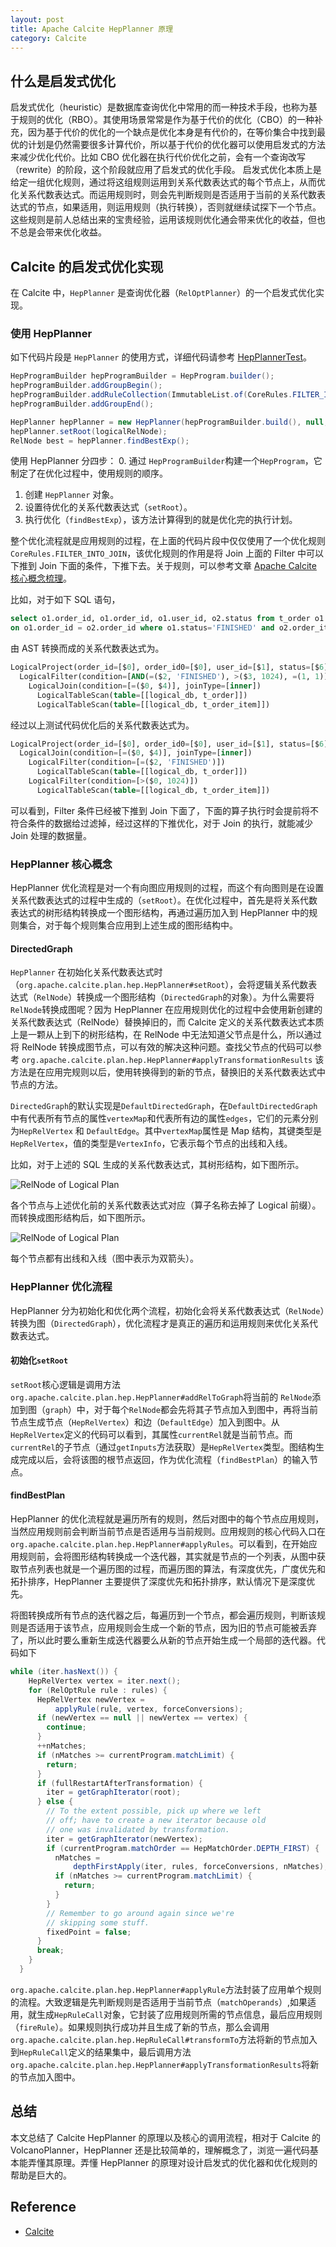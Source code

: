```yaml
---
layout: post
title: Apache Calcite HepPlanner 原理
category: Calcite
---
```


## 什么是启发式优化

启发式优化（heuristic）是数据库查询优化中常用的而一种技术手段，也称为基于规则的优化（RBO）。其使用场景常常是作为基于代价的优化（CBO）的一种补充，因为基于代价的优化的一个缺点是优化本身是有代价的，在等价集合中找到最优的计划是仍然需要很多计算代价，所以基于代价的优化器可以使用启发式的方法来减少优化代价。比如 CBO 优化器在执行代价优化之前，会有一个查询改写（rewrite）的阶段，这个阶段就应用了启发式的优化手段。
启发式优化本质上是给定一组优化规则，通过将这组规则运用到关系代数表达式的每个节点上，从而优化关系代数表达式。而运用规则时，则会先判断规则是否适用于当前的关系代数表达式的节点，如果适用，则运用规则（执行转换），否则就继续试探下一个节点。这些规则是前人总结出来的宝贵经验，运用该规则优化通会带来优化的收益，但也不总是会带来优化收益。


## Calcite 的启发式优化实现

在 Calcite 中，`HepPlanner` 是查询优化器（`RelOptPlanner`）的一个启发式优化实现。

### 使用 HepPlanner

如下代码片段是 `HepPlanner` 的使用方式，详细代码请参考 [HepPlannerTest](https://github.com/guimingyue/shardingsphere/blob/optimizer-demo/shardingsphere-infra/shardingsphere-infra-optimizer/src/test/java/org/apache/shardingsphere/infra/optimizer/planner/HepPlannerTest.java)。

```java
HepProgramBuilder hepProgramBuilder = HepProgram.builder();
hepProgramBuilder.addGroupBegin();
hepProgramBuilder.addRuleCollection(ImmutableList.of(CoreRules.FILTER_INTO_JOIN));
hepProgramBuilder.addGroupEnd();

HepPlanner hepPlanner = new HepPlanner(hepProgramBuilder.build(), null, true, null, RelOptCostImpl.FACTORY);
hepPlanner.setRoot(logicalRelNode);
RelNode best = hepPlanner.findBestExp();

```
使用 HepPlanner 分四步：
0. 通过 `HepProgramBuilder`构建一个`HepProgram`，它制定了在优化过程中，使用规则的顺序。
1. 创建 `HepPlanner` 对象。
2. 设置待优化的关系代数表达式（`setRoot`）。
3. 执行优化（`findBestExp`），该方法计算得到的就是优化完的执行计划。

整个优化流程就是应用规则的过程，在上面的代码片段中仅仅使用了一个优化规则 `CoreRules.FILTER_INTO_JOIN`，该优化规则的作用是将 Join 上面的 Filter 中可以下推到 Join 下面的条件，下推下去。关于规则，可以参考文章 [Apache Calcite 核心概念梳理](http://guimy.me/other/2021/01/02/introduction-to-apache-calcite.html#reloptrule-和-reloptplanner)。

比如，对于如下 SQL 语句，

```sql
select o1.order_id, o1.order_id, o1.user_id, o2.status from t_order o1 join t_order_item o2 
on o1.order_id = o2.order_id where o1.status='FINISHED' and o2.order_item_id > 1024 and 1=1
```

由 AST 转换而成的关系代数表达式为。

```sql
LogicalProject(order_id=[$0], order_id0=[$0], user_id=[$1], status=[$6])
  LogicalFilter(condition=[AND(=($2, 'FINISHED'), >($3, 1024), =(1, 1))])
    LogicalJoin(condition=[=($0, $4)], joinType=[inner])
      LogicalTableScan(table=[[logical_db, t_order]])
      LogicalTableScan(table=[[logical_db, t_order_item]])
```

经过以上测试代码优化后的关系代数表达式为。

```sql
LogicalProject(order_id=[$0], order_id0=[$0], user_id=[$1], status=[$6])
  LogicalJoin(condition=[=($0, $4)], joinType=[inner])
    LogicalFilter(condition=[=($2, 'FINISHED')])
      LogicalTableScan(table=[[logical_db, t_order]])
    LogicalFilter(condition=[>($0, 1024)])
      LogicalTableScan(table=[[logical_db, t_order_item]])

```

可以看到，Filter 条件已经被下推到 Join 下面了，下面的算子执行时会提前将不符合条件的数据给过滤掉，经过这样的下推优化，对于 Join 的执行，就能减少 Join 处理的数据量。

### HepPlanner 核心概念

HepPlanner 优化流程是对一个有向图应用规则的过程，而这个有向图则是在设置关系代数表达式的过程中生成的（`setRoot`）。在优化过程中，首先是将关系代数表达式的树形结构转换成一个图形结构，再通过遍历加入到 HepPlanner 中的规则集合，对于每个规则集合应用到上述生成的图形结构中。

#### DirectedGraph

`HepPlanner` 在初始化关系代数表达式时（`org.apache.calcite.plan.hep.HepPlanner#setRoot`），会将逻辑关系代数表达式（`RelNode`）转换成一个图形结构（`DirectedGraph`的对象）。为什么需要将`RelNode`转换成图呢？因为 HepPlanner 在应用规则优化的过程中会使用新创建的关系代数表达式（RelNode）替换掉旧的，而 Calcite 定义的关系代数表达式本质上是一颗从上到下的树形结构，在 RelNode 中无法知道父节点是什么，所以通过将 RelNode 转换成图节点，可以有效的解决这种问题。查找父节点的代码可以参考 `org.apache.calcite.plan.hep.HepPlanner#applyTransformationResults` 该方法是在应用完规则以后，使用转换得到的新的节点，替换旧的关系代数表达式中节点的方法。

`DirectedGraph`的默认实现是`DefaultDirectedGraph`，在`DefaultDirectedGraph`中有代表所有节点的属性`vertexMap`和代表所有边的属性`edges`，它们的元素分别为`HepRelVertex` 和 `DefaultEdge`。其中`vertexMap`属性是 Map 结构，其键类型是`HepRelVertex`，值的类型是`VertexInfo`，它表示每个节点的出线和入线。

比如，对于上述的 SQL 生成的关系代数表达式，其树形结构，如下图所示。

![RelNode of Logical Plan](/images/hep_intrl/algebra-rel-pre-optimize.png)

各个节点与上述优化前的关系代数表达式对应（算子名称去掉了 Logical 前缀）。而转换成图形结构后，如下图所示。

![RelNode of Logical Plan](/images/hep_intrl/algebra_hep_vertex.png)

每个节点都有出线和入线（图中表示为双箭头）。


### HepPlanner 优化流程

HepPlanner 分为初始化和优化两个流程，初始化会将关系代数表达式（`RelNode`）转换为图（`DirectedGraph`），优化流程才是真正的遍历和运用规则来优化关系代数表达式。

#### 初始化`setRoot`

`setRoot`核心逻辑是调用方法`org.apache.calcite.plan.hep.HepPlanner#addRelToGraph`将当前的 `RelNode`添加到图（`graph`）中，对于每个`RelNode`都会先将其子节点加入到图中，再将当前节点生成节点（`HepRelVertex`）和边（`DefaultEdge`）加入到图中。从`HepRelVertex`定义的代码可以看到，其属性`currentRel`就是当前节点。而`currentRel`的子节点（通过`getInputs`方法获取）是`HepRelVertex`类型。图结构生成完成以后，会将该图的根节点返回，作为优化流程（`findBestPlan`）的输入节点。


#### findBestPlan

HepPlanner 的优化流程就是遍历所有的规则，然后对图中的每个节点应用规则，当然应用规则前会判断当前节点是否适用与当前规则。应用规则的核心代码入口在`org.apache.calcite.plan.hep.HepPlanner#applyRules`。可以看到，在开始应用规则前，会将图形结构转换成一个迭代器，其实就是节点的一个列表，从图中获取节点列表也就是一个遍历图的过程，而遍历图的算法，有深度优先，广度优先和拓扑排序，HepPlanner 主要提供了深度优先和拓扑排序，默认情况下是深度优先。

将图转换成所有节点的迭代器之后，每遍历到一个节点，都会遍历规则，判断该规则是否适用于该节点，应用规则会生成一个新的节点，因为旧的节点可能被丢弃了，所以此时要么重新生成迭代器要么从新的节点开始生成一个局部的迭代器。代码如下

```java
while (iter.hasNext()) {
    HepRelVertex vertex = iter.next();
    for (RelOptRule rule : rules) {
      HepRelVertex newVertex =
          applyRule(rule, vertex, forceConversions);
      if (newVertex == null || newVertex == vertex) {
        continue;
      }
      ++nMatches;
      if (nMatches >= currentProgram.matchLimit) {
        return;
      }
      if (fullRestartAfterTransformation) {
        iter = getGraphIterator(root);
      } else {
        // To the extent possible, pick up where we left
        // off; have to create a new iterator because old
        // one was invalidated by transformation.
        iter = getGraphIterator(newVertex);
        if (currentProgram.matchOrder == HepMatchOrder.DEPTH_FIRST) {
          nMatches =
              depthFirstApply(iter, rules, forceConversions, nMatches);
          if (nMatches >= currentProgram.matchLimit) {
            return;
          }
        }
        // Remember to go around again since we're
        // skipping some stuff.
        fixedPoint = false;
      }
      break;
    }
  }
```

`org.apache.calcite.plan.hep.HepPlanner#applyRule`方法封装了应用单个规则的流程。大致逻辑是先判断规则是否适用于当前节点（`matchOperands`）,如果适用，就生成`HepRuleCall`对象，它封装了应用规则所需的节点信息，最后应用规则（`fireRule`）。如果规则执行成功并且生成了新的节点，那么会调用`org.apache.calcite.plan.hep.HepRuleCall#transformTo`方法将新的节点加入到`HepRuleCall`定义的结果集中，最后调用方法`org.apache.calcite.plan.hep.HepPlanner#applyTransformationResults`将新的节点加入图中。


## 总结

本文总结了 Calcite HepPlanner 的原理以及核心的调用流程，相对于 Calcite 的 VolcanoPlanner，HepPlanner 还是比较简单的，理解概念了，浏览一遍代码基本能弄懂其原理。弄懂 HepPlanner 的原理对设计启发式的优化器和优化规则的帮助是巨大的。

## Reference 

* [Calcite](http://calcite.apache.org/)
